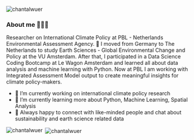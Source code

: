 <p align="left"> <img src="https://komarev.com/ghpvc/?username=chantalwuer&label=Profile%20views&color=0e75b6&style=flat" alt="chantalwuer" /> </p>

### About me 👩🏻‍💻

Researcher on International Climate Policy at PBL - Netherlands Environmental Assessment Agency. 🌱 I moved from Germany to The Netherlands to study Earth Sciences - Global Environmental Change and Policy at the VU Amsterdam. After that, I participated in a Data Science Coding Bootcamp at Le Wagon Amsterdam and learned all about data analysis and machine learning with Python. Now at PBL I am working with Integrated Assessment Model output to create meaningful insights for climate policy-makers. 


- 🔭 I’m currently working on international climate policy research
- 🌱 I’m currently learning more about Python, Machine Learning, Spatial Analysis
- 💬 Always happy to connect with like-minded people and chat about sustainability and earth science related data


<p><img align="left" src="https://github-readme-stats-sigma-five.vercel.app/api/top-langs?username=chantalwuer&show_icons=true&locale=en&layout=compact" alt="chantalwuer" /></p>

<p>&nbsp;<img align="center" src="https://github-readme-stats-sigma-five.vercel.app/api?username=chantalwuer&show_icons=true&locale=en" alt="chantalwuer" /></p>


<!--
**chantalwuer/chantalwuer** is a ✨ _special_ ✨ repository because its `README.md` (this file) appears on your GitHub profile.

Here are some ideas to get you started:

- 🔭 I’m currently working on ...
- 🌱 I’m currently learning ...
- 👯 I’m looking to collaborate on ...
- 🤔 I’m looking for help with ...
- 💬 Ask me about ...
- 📫 How to reach me: ...
- 😄 Pronouns: ...
- ⚡ Fun fact: ...
-->
